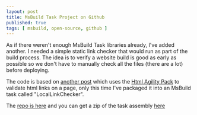 ```yaml
---
layout: post
title: MsBuild Task Project on Github
published: true
tags: [ msbuild, open-source, github ]
---
```


As if there weren't enough MsBuild Task libraries already, I've added another. I 
needed a simple static link checker that would run as part of the build process. The 
idea is to verify a website build is good as early as possible so we don't have to 
manually check all the files (there are a lot) before deploying.

The code is based on [another post](http://deejaygraham.github.io/2014/05/29/html-link-validation/) 
which uses the [Html Agility Pack](http://htmlagilitypack.codeplex.com/) to 
validate html links on a page, only this time I've packaged it into an MsBuild 
task called "LocalLinkChecker".
 
The [repo is here](https://github.com/deejaygraham/msbuild-tasks) and you can 
get a zip of the task assembly [here](https://github.com/deejaygraham/deejaygraham.github.io/raw/master/downloads/MsBuild.ThreeByTwo.Tasks.zip)

